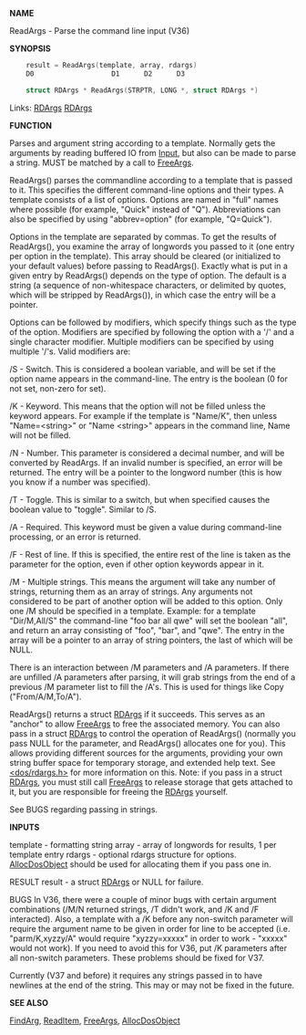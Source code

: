 
**NAME**

ReadArgs - Parse the command line input (V36)

**SYNOPSIS**

```c
    result = ReadArgs(template, array, rdargs)
    D0                   D1      D2      D3

    struct RDArgs * ReadArgs(STRPTR, LONG *, struct RDArgs *)

```
Links: [RDArgs](_0076.md) [RDArgs](_0076.md) 

**FUNCTION**

Parses and argument string according to a template.  Normally gets
the arguments by reading buffered IO from [Input](Input.md), but also can be
made to parse a string.  MUST be matched by a call to [FreeArgs](FreeArgs.md).

ReadArgs() parses the commandline according to a template that is
passed to it.  This specifies the different command-line options and
their types.  A template consists of a list of options.  Options are
named in &#034;full&#034; names where possible (for example, &#034;Quick&#034; instead of
&#034;Q&#034;).  Abbreviations can also be specified by using &#034;abbrev=option&#034;
(for example, &#034;Q=Quick&#034;).

Options in the template are separated by commas.  To get the results
of ReadArgs(), you examine the array of longwords you passed to it
(one entry per option in the template).  This array should be cleared
(or initialized to your default values) before passing to ReadArgs().
Exactly what is put in a given entry by ReadArgs() depends on the type
of option.  The default is a string (a sequence of non-whitespace
characters, or delimited by quotes, which will be stripped by
ReadArgs()), in which case the entry will be a pointer.

Options can be followed by modifiers, which specify things such as
the type of the option.  Modifiers are specified by following the
option with a '/' and a single character modifier.  Multiple modifiers
can be specified by using multiple '/'s.  Valid modifiers are:

/S - Switch.  This is considered a boolean variable, and will be
set if the option name appears in the command-line.  The entry
is the boolean (0 for not set, non-zero for set).

/K - Keyword.  This means that the option will not be filled unless
the keyword appears.  For example if the template is &#034;Name/K&#034;,
then unless &#034;Name=&#060;string&#062;&#034; or &#034;Name &#060;string&#062;&#034; appears in the
command line, Name will not be filled.

/N - Number.  This parameter is considered a decimal number, and will
be converted by ReadArgs.  If an invalid number is specified,
an error will be returned.  The entry will be a pointer to the
longword number (this is how you know if a number was specified).

/T - Toggle.  This is similar to a switch, but when specified causes
the boolean value to &#034;toggle&#034;.  Similar to /S.

/A - Required.  This keyword must be given a value during command-line
processing, or an error is returned.

/F - Rest of line.  If this is specified, the entire rest of the line
is taken as the parameter for the option, even if other option
keywords appear in it.

/M - Multiple strings.  This means the argument will take any number
of strings, returning them as an array of strings.  Any arguments
not considered to be part of another option will be added to this
option.  Only one /M should be specified in a template.  Example:
for a template &#034;Dir/M,All/S&#034; the command-line &#034;foo bar all qwe&#034;
will set the boolean &#034;all&#034;, and return an array consisting of
&#034;foo&#034;, &#034;bar&#034;, and &#034;qwe&#034;.  The entry in the array will be a pointer
to an array of string pointers, the last of which will be NULL.

There is an interaction between /M parameters and /A parameters.
If there are unfilled /A parameters after parsing, it will grab
strings from the end of a previous /M parameter list to fill the
/A's.  This is used for things like Copy (&#034;From/A/M,To/A&#034;).

ReadArgs() returns a struct [RDArgs](_0076.md) if it succeeds.  This serves as an
&#034;anchor&#034; to allow [FreeArgs](FreeArgs.md) to free the associated memory.  You can
also pass in a struct [RDArgs](_0076.md) to control the operation of ReadArgs()
(normally you pass NULL for the parameter, and ReadArgs() allocates
one for you).  This allows providing different sources for the
arguments, providing your own string buffer space for temporary
storage, and extended help text.  See [&#060;dos/rdargs.h&#062;](_0076.md) for more
information on this.  Note: if you pass in a struct [RDArgs](_0076.md), you must
still call [FreeArgs](FreeArgs.md) to release storage that gets attached to it,
but you are responsible for freeing the [RDArgs](_0076.md) yourself.

See BUGS regarding passing in strings.

**INPUTS**

template - formatting string
array    - array of longwords for results, 1 per template entry
rdargs   - optional rdargs structure for options.  [AllocDosObject](AllocDosObject.md)
should be used for allocating them if you pass one in.

RESULT
result   - a struct [RDArgs](_0076.md) or NULL for failure.

BUGS
In V36, there were a couple of minor bugs with certain argument
combinations (/M/N returned strings, /T didn't work, and /K and
/F interacted).  Also, a template with a /K before any non-switch
parameter will require the argument name to be given in order for
line to be accepted (i.e. &#034;parm/K,xyzzy/A&#034; would require
&#034;xyzzy=xxxxx&#034; in order to work - &#034;xxxxx&#034; would not work).  If you
need to avoid this for V36, put /K parameters after all non-switch
parameters.  These problems should be fixed for V37.

Currently (V37 and before) it requires any strings passed in to have
newlines at the end of the string.  This may or may not be fixed in
the future.

**SEE ALSO**

[FindArg](FindArg.md), [ReadItem](ReadItem.md), [FreeArgs](FreeArgs.md), [AllocDosObject](AllocDosObject.md)
